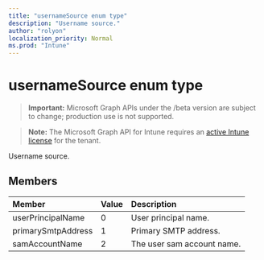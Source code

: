 ```yaml
---
title: "usernameSource enum type"
description: "Username source."
author: "rolyon"
localization_priority: Normal
ms.prod: "Intune"
---
```


# usernameSource enum type

> **Important:** Microsoft Graph APIs under the /beta version are subject to change; production use is not supported.

> **Note:** The Microsoft Graph API for Intune requires an [active Intune license](https://go.microsoft.com/fwlink/?linkid=839381) for the tenant.

Username source.

## Members
|Member|Value|Description|
|:---|:---|:---|
|userPrincipalName|0|User principal name.|
|primarySmtpAddress|1|Primary SMTP address.|
|samAccountName|2|The user sam account name.|





